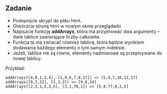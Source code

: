 Zadanie 
---

- Podepnijcie skrypt do pliku html. 
- Otwórzcie stronę html w nowym oknie przeglądarki
- Napiszcie funkcję **addArrays**, która ma przyjmować dwa argumenty – dwie tablice zawierające liczby całkowite.
- Funkcja ta ma zwracać również tablicę, która będzie wynikiem dodawania każdego elementu o tym samym indeksie.
- Jeżeli, tablice nie są równe, elementy nadmiarowe są przepisywane do nowej tablicy.

Przykład:
```
addArrays([4,0,1,3,4], [1,9,6,7,8,17]) => [5,9,7,10,12,17]
addArrays([8,3,22], [1,3,2]) => [9,6,24]
addArrays([2,3,1,5,3,5], [3,1,76,1]) => [5,4,77,6,3,5]
```
